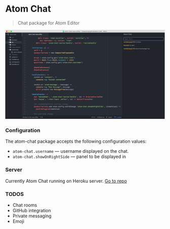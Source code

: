 Atom Chat
==========

>Chat package for Atom Editor

![](screenshot.png)

[1]: http://mertkahyaoglu.github.io/brainballs/

### Configuration

The atom-chat package accepts the following configuration values:

* `atom-chat.username` &mdash; username displayed on the chat.
* `atom-chat.showOnRightSide` &mdash; panel to be displayed in

### Server

Currently Atom Chat running on Heroku server. [Go to repo](https://github.com/mertkahyaoglu/atom-chat-server)

### TODOS

* Chat rooms
* GitHub integration
* Private messaging
* Emoji
